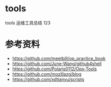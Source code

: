 # tools
tools 运维工具总结
123

# 参考资料
- https://github.com/meetbill/op_practice_book
- https://github.com/June-Wang/github4shell
- https://github.com/Polaris0112/Ops-Tools
- https://github.com/mozillazg/blog
- https://github.com/xdtianyu/scripts
